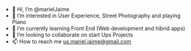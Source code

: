 - 👋 Hi, I’m @marielJaime
- 👀 I’m interested in User Experience, Street Photography and playing Piano
- 🌱 I’m currently learning Front End (Web development and hibrid apps)
- 💞️ I’m looking to collaborate on start Ups Projects
- 📫 How to reach me ux.mariel.jaime@gmail.com

<!---
marielJaime/marielJaime is a ✨ special ✨ repository because its `README.md` (this file) appears on your GitHub profile.
You can click the Preview link to take a look at your changes.
--->
